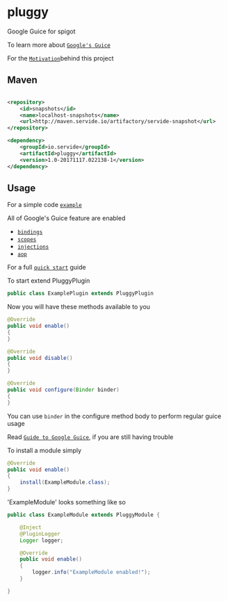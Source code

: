 # pluggy

Google Guice for spigot

To learn more about [`Google's Guice`](https://github.com/google/guice)

For the [`Motivation`](https://github.com/google/guice/wiki/Motivation)behind this project

## Maven

```xml

<repository>
    <id>snapshots</id>
    <name>localhost-snapshots</name>
    <url>http://maven.servide.io/artifactory/servide-snapshot</url>
</repository>

<dependency>
    <groupId>io.servide</groupId>
    <artifactId>pluggy</artifactId>
    <version>1.0-20171117.022138-1</version>
</dependency>
```

## Usage

For a simple code [`example`](https://github.com/servide/pluggy/tree/master/PluggyExample)

All of Google's Guice feature are enabled

* [`bindings`](https://github.com/google/guice/wiki/Bindings)
* [`scopes`](https://github.com/google/guice/wiki/Scopes)
* [`injections`](https://github.com/google/guice/wiki/Injections)
* [`aop`](https://github.com/google/guice/wiki/AOP)

For a full [`quick start`](https://github.com/google/guice/wiki/GettingStarted) guide

To start extend PluggyPlugin

```java
public class ExamplePlugin extends PluggyPlugin
```

Now you will have these methods available to you

```java
@Override
public void enable()
{
}

@Override
public void disable()
{
}

@Override
public void configure(Binder binder)
{
}
```

You can use `binder` in the configure method body to perform regular guice usage

Read [`Guide to Google Guice`](http://www.baeldung.com/guice), if you are still having trouble

To install a module simply 

```java
@Override
public void enable()
{
    install(ExampleModule.class);
}
```

'ExampleModule' looks something like so

```java
public class ExampleModule extends PluggyModule {

	@Inject
	@PluginLogger
	Logger logger;

	@Override
	public void enable()
	{
		logger.info("ExampleModule enabled!");
	}

}
```
